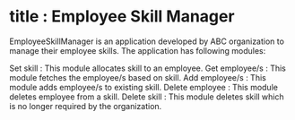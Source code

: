 # title : Employee Skill Manager

EmployeeSkillManager is an application developed by ABC organization to manage their employee skills. The application has following modules:

Set skill : This module allocates skill to an employee.
Get employee/s : This module fetches the employee/s based on skill.
Add employee/s : This module adds employee/s to existing skill.
Delete employee : This module deletes employee from a skill.
Delete skill : This module deletes skill which is no longer required by the organization.